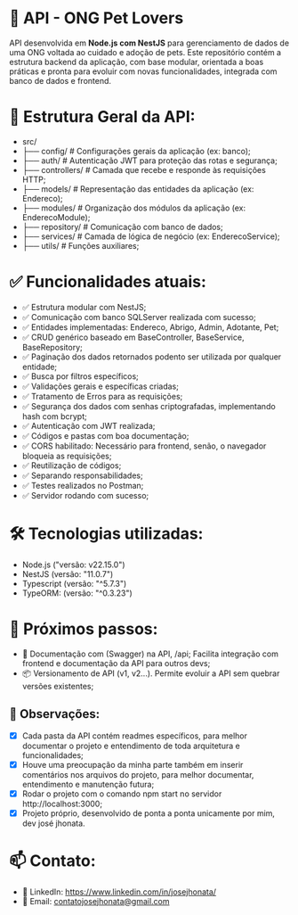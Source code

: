 # 🐾 API - ONG Pet Lovers

API desenvolvida em **Node.js com NestJS** para gerenciamento de dados de uma ONG voltada ao cuidado e adoção de pets. Este repositório contém a estrutura backend da aplicação, com base modular, orientada a boas práticas e pronta para evoluir com novas funcionalidades, integrada com banco de dados e frontend.

# 📁 Estrutura Geral da API:

- src/
- ├── config/           # Configurações gerais da aplicação (ex: banco);
- ├── auth/             # Autenticação JWT para proteção das rotas e segurança;
- ├── controllers/      # Camada que recebe e responde às requisições HTTP;
- ├── models/           # Representação das entidades da aplicação (ex: Endereco);
- ├── modules/          # Organização dos módulos da aplicação (ex: EnderecoModule);
- ├── repository/       # Comunicação com banco de dados;
- ├── services/         # Camada de lógica de negócio (ex: EnderecoService);
- ├── utils/            # Funções auxiliares;

# ✅ Funcionalidades atuais:

- ✅ Estrutura modular com NestJS;
- ✅ Comunicação com banco SQLServer realizada com sucesso;
- ✅ Entidades implementadas: Endereco, Abrigo, Admin, Adotante, Pet;
- ✅ CRUD genérico baseado em BaseController, BaseService, BaseRepository;
- ✅ Paginação dos dados retornados podento ser utilizada por qualquer entidade;
- ✅ Busca por filtros específicos;
- ✅ Validações gerais e específicas criadas;
- ✅ Tratamento de Erros para as requisições;
- ✅ Segurança dos dados com senhas criptografadas, implementando hash com bcrypt;
- ✅ Autenticação com JWT realizada;
- ✅ Códigos e pastas com boa documentação;
- ✅ CORS habilitado: Necessário para frontend, senão, o navegador bloqueia as requisições;
- ✅ Reutilização de códigos;
- ✅ Separando responsabilidades;
- ✅ Testes realizados no Postman;
- ✅ Servidor rodando com sucesso;

# 🛠 Tecnologias utilizadas:

- Node.js ("versão: v22.15.0")
- NestJS (versão: "11.0.7")
- Typescript (versão: "^5.7.3")
- TypeORM: (versão: "^0.3.23")

# 📌 Próximos passos:
- 🔐 Documentação com (Swagger) na API, /api; Facilita integração com frontend e documentação da API para outros devs;
- 📦 Versionamento de API (v1, v2...). Permite evoluir a API sem quebrar versões existentes;

## 🚧 Observações:

- [x] Cada pasta da API contém readmes específicos, para melhor documentar o projeto e entendimento de toda arquitetura e funcionalidades;
- [x] Houve uma preocupação da minha parte também em inserir comentários nos arquivos do projeto, para melhor documentar, entendimento e manutenção futura;
- [x] Rodar o projeto com o comando npm start no servidor http://localhost:3000;
- [x] Projeto próprio, desenvolvido de ponta a ponta unicamente por mim, dev josé jhonata.

# 📫 Contato:

- 💼 LinkedIn: https://www.linkedin.com/in/josejhonata/
- 📧 Email: contatojosejhonata@gmail.com
